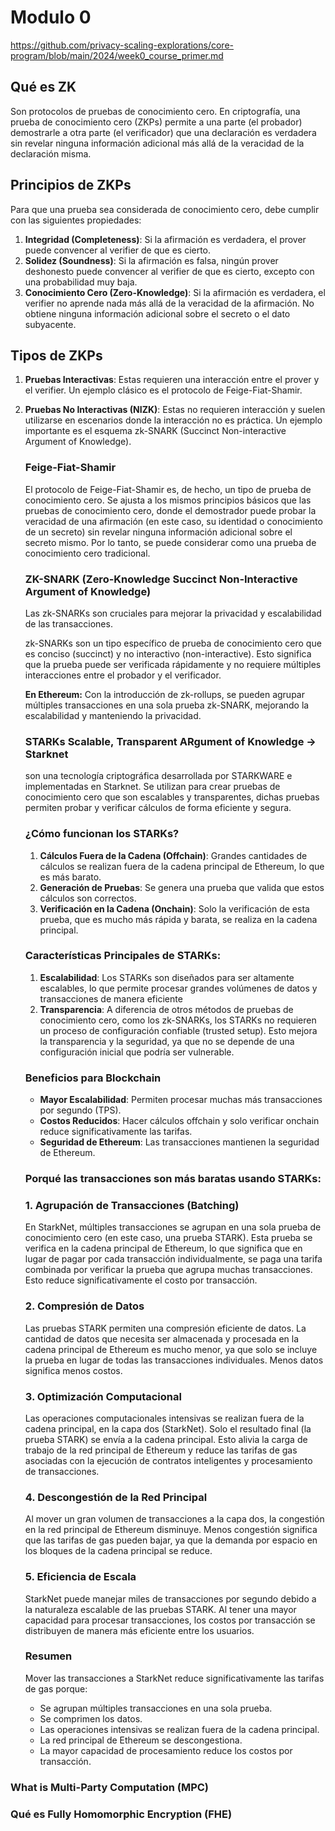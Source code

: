# Modulo 0

https://github.com/privacy-scaling-explorations/core-program/blob/main/2024/week0_course_primer.md

## Qué es ZK

Son protocolos de pruebas de conocimiento cero. En criptografía, una prueba de conocimiento cero (ZKPs) permite a una parte (el probador) demostrarle a otra parte (el verificador) que una declaración es verdadera sin revelar ninguna información adicional más allá de la veracidad de la declaración misma.

## Principios de ZKPs

Para que una prueba sea considerada de conocimiento cero, debe cumplir con las siguientes propiedades:

1. **Integridad (Completeness)**: Si la afirmación es verdadera, el prover puede convencer al verifier de que es cierto.
2. **Solidez (Soundness)**: Si la afirmación es falsa, ningún prover deshonesto puede convencer al verifier de que es cierto, excepto con una probabilidad muy baja.
3. **Conocimiento Cero (Zero-Knowledge)**: Si la afirmación es verdadera, el verifier no aprende nada más allá de la veracidad de la afirmación. No obtiene ninguna información adicional sobre el secreto o el dato subyacente.

## Tipos de ZKPs

1. **Pruebas Interactivas**: Estas requieren una interacción entre el prover y el verifier. Un ejemplo clásico es el protocolo de Feige-Fiat-Shamir.
2. **Pruebas No Interactivas (NIZK)**: Estas no requieren interacción y suelen utilizarse en escenarios donde la interacción no es práctica. Un ejemplo importante es el esquema zk-SNARK (Succinct Non-interactive Argument of Knowledge).
    
    ### Feige-Fiat-Shamir
    
    El protocolo de Feige-Fiat-Shamir es, de hecho, un tipo de prueba de conocimiento cero. Se ajusta a los mismos principios básicos que las pruebas de conocimiento cero, donde el demostrador puede probar la veracidad de una afirmación (en este caso, su identidad o conocimiento de un secreto) sin revelar ninguna información adicional sobre el secreto mismo. Por lo tanto, se puede considerar como una prueba de conocimiento cero tradicional.
    
    ### ZK-SNARK (Zero-Knowledge Succinct Non-Interactive Argument of Knowledge)
    
    Las zk-SNARKs son cruciales para mejorar la privacidad y escalabilidad de las transacciones.
    
    zk-SNARKs son un tipo específico de prueba de conocimiento cero que es conciso (succinct) y no interactivo (non-interactive). Esto significa que la prueba puede ser verificada rápidamente y no requiere múltiples interacciones entre el probador y el verificador.
    
    **En Ethereum:** Con la introducción de zk-rollups, se pueden agrupar múltiples transacciones en una sola prueba zk-SNARK, mejorando la escalabilidad y manteniendo la privacidad.
    
    ### STARKs **S**calable, **T**ransparent **AR**gument of **K**nowledge → Starknet
    
    son una tecnología criptográfica desarrollada por STARKWARE e implementadas en Starknet.  Se utilizan para crear pruebas de conocimiento cero que son escalables y transparentes, dichas pruebas permiten probar y verificar cálculos de forma eficiente y segura.
    
    ### ¿Cómo funcionan los STARKs?
    
    1. **Cálculos Fuera de la Cadena (Offchain)**: Grandes cantidades de cálculos se realizan fuera de la cadena principal de Ethereum, lo que es más barato.
    2. **Generación de Pruebas**: Se genera una prueba que valida que estos cálculos son correctos.
    3. **Verificación en la Cadena (Onchain)**: Solo la verificación de esta prueba, que es mucho más rápida y barata, se realiza en la cadena principal.
    
    ### Características Principales de STARKs:
    
    1. **Escalabilidad**: Los STARKs son diseñados para ser altamente escalables, lo que permite procesar grandes volúmenes de datos y transacciones de manera eficiente
    2. **Transparencia**: A diferencia de otros métodos de pruebas de conocimiento cero, como los zk-SNARKs, los STARKs no requieren un proceso de configuración confiable (trusted setup). Esto mejora la transparencia y la seguridad, ya que no se depende de una configuración inicial que podría ser vulnerable.
    
    ### Beneficios para Blockchain
    
    - **Mayor Escalabilidad**: Permiten procesar muchas más transacciones por segundo (TPS).
    - **Costos Reducidos**: Hacer cálculos offchain y solo verificar onchain reduce significativamente las tarifas.
    - **Seguridad de Ethereum**: Las transacciones mantienen la seguridad de Ethereum.
    
    ### Porqué las transacciones son más baratas usando STARKs:
    
    ### 1. **Agrupación de Transacciones (Batching)**
    
    En StarkNet, múltiples transacciones se agrupan en una sola prueba de conocimiento cero (en este caso, una prueba STARK). Esta prueba se verifica en la cadena principal de Ethereum, lo que significa que en lugar de pagar por cada transacción individualmente, se paga una tarifa combinada por verificar la prueba que agrupa muchas transacciones. Esto reduce significativamente el costo por transacción.
    
    ### 2. **Compresión de Datos**
    
    Las pruebas STARK permiten una compresión eficiente de datos. La cantidad de datos que necesita ser almacenada y procesada en la cadena principal de Ethereum es mucho menor, ya que solo se incluye la prueba en lugar de todas las transacciones individuales. Menos datos significa menos costos.
    
    ### 3. **Optimización Computacional**
    
    Las operaciones computacionales intensivas se realizan fuera de la cadena principal, en la capa dos (StarkNet). Solo el resultado final (la prueba STARK) se envía a la cadena principal. Esto alivia la carga de trabajo de la red principal de Ethereum y reduce las tarifas de gas asociadas con la ejecución de contratos inteligentes y procesamiento de transacciones.
    
    ### 4. **Descongestión de la Red Principal**
    
    Al mover un gran volumen de transacciones a la capa dos, la congestión en la red principal de Ethereum disminuye. Menos congestión significa que las tarifas de gas pueden bajar, ya que la demanda por espacio en los bloques de la cadena principal se reduce.
    
    ### 5. **Eficiencia de Escala**
    
    StarkNet puede manejar miles de transacciones por segundo debido a la naturaleza escalable de las pruebas STARK. Al tener una mayor capacidad para procesar transacciones, los costos por transacción se distribuyen de manera más eficiente entre los usuarios.
    
    ### Resumen
    
    Mover las transacciones a StarkNet reduce significativamente las tarifas de gas porque:
    
    - Se agrupan múltiples transacciones en una sola prueba.
    - Se comprimen los datos.
    - Las operaciones intensivas se realizan fuera de la cadena principal.
    - La red principal de Ethereum se descongestiona.
    - La mayor capacidad de procesamiento reduce los costos por transacción.

### What is Multi-Party Computation (MPC)

### Qué es Fully Homomorphic Encryption (FHE)